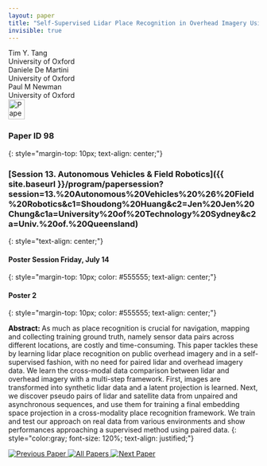 ```yaml
---
layout: paper
title: "Self-Supervised Lidar Place Recognition in Overhead Imagery Using Unpaired Data"
invisible: true
---
```

<div class="paper-authors">
<div class="paper-author-box">
    <div class="paper-author-name">Tim Y. Tang</div>
    <div class="paper-author-uni">University of Oxford</div>
</div>
<div class="paper-author-box">
    <div class="paper-author-name">Daniele De Martini</div>
    <div class="paper-author-uni">University of Oxford</div>
</div>
<div class="paper-author-box">
    <div class="paper-author-name">Paul M Newman</div>
    <div class="paper-author-uni">University of Oxford</div>
</div>

</div><div class="paper-pdf">
<div> <a href="http://www.roboticsproceedings.org/rss19/p098.pdf"><img src="{{ site.baseurl }}/images/paper_link.png" alt="Paper Website" width = "33"  height = "40"/></a> </div>
</div>

### Paper ID 98
{: style="margin-top: 10px; text-align: center;"}

### [Session 13. Autonomous Vehicles & Field Robotics]({{ site.baseurl }}/program/papersession?session=13.%20Autonomous%20Vehicles%20%26%20Field%20Robotics&c1=Shoudong%20Huang&c2=Jen%20Jen%20Chung&c1a=University%20of%20Technology%20Sydney&c2a=Univ.%20of.%20Queensland)
{: style="text-align: center;"}

#### Poster Session Friday, July 14
{: style="margin-top: 10px; color: #555555; text-align: center;"}

#### Poster 2
{: style="margin-top: 10px; color: #555555; text-align: center;"}

<b style="color: black;">Abstract: </b>As much as place recognition is crucial for navigation, mapping and collecting training ground truth, namely sensor data pairs across different locations, are costly and time-consuming.
This paper tackles these by learning lidar place recognition on public overhead imagery and in a self-supervised fashion, with no need for paired lidar and overhead imagery data.
We learn the cross-modal data comparison between lidar and overhead imagery with a multi-step framework.
First, images are transformed into synthetic lidar data and a latent projection is learned.
Next, we discover pseudo pairs of lidar and satellite data from unpaired and asynchronous sequences, and use them for training a final embedding space projection in a cross-modality place recognition framework.
We train and test our approach on real data from various environments and show performances approaching a supervised method using paired data.
{: style="color:gray; font-size: 120%; text-align: justified;"}


<div class="paper-menu">
<a href="{{ site.baseurl }}/program/papers/097/"> <img src="{{ site.baseurl }}/images/previous_paper_icon.png" alt="Previous Paper" title="Previous Paper"/> </a>
<a href="{{ site.baseurl }}/program/papers"><img src="{{ site.baseurl }}/images/overview_icon.png" alt="All Papers" title="All Papers"/> </a>
<a href="{{ site.baseurl }}/program/papers/099/"> <img src="{{ site.baseurl }}/images/next_paper_icon.png" alt="Next Paper" title="Next Paper"/> </a>

</div>
